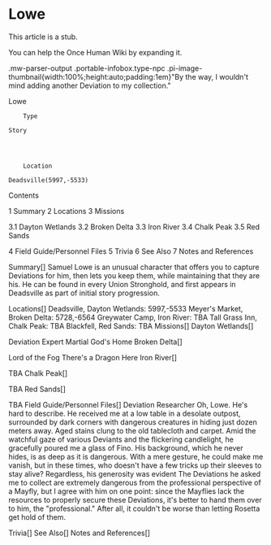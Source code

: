 # Lowe

This article is a stub.
        
You can help the Once Human Wiki by expanding it.

        
    
.mw-parser-output .portable-infobox.type-npc .pi-image-thumbnail{width:100%;height:auto;padding:1em}"By the way, I wouldn't mind adding another Deviation to my collection."

Lowe


	
		
		
	
	


	

	
		Type
	
	Story



	
		Location
	
	Deadsville(5997,-5533)




Contents

1 Summary
2 Locations
3 Missions

3.1 Dayton Wetlands
3.2 Broken Delta
3.3 Iron River
3.4 Chalk Peak
3.5 Red Sands


4 Field Guide/Personnel Files
5 Trivia
6 See Also
7 Notes and References



Summary[]
Samuel Lowe is an unusual character that offers you to capture Deviations for him, then lets you keep them, while maintaining that they are his. He can be found in every Union Stronghold, and first appears in Deadsville as part of initial story progression.

Locations[]
Deadsville, Dayton Wetlands: 5997,-5533
Meyer's Market, Broken Delta: 5728,-6564
Greywater Camp, Iron River: TBA
Tall Grass Inn, Chalk Peak: TBA
Blackfell, Red Sands: TBA
Missions[]
Dayton Wetlands[]

Deviation Expert
Martial God's Home
Broken Delta[]

Lord of the Fog
There's a Dragon Here
Iron River[]

TBA
Chalk Peak[]

TBA
Red Sands[]

TBA
Field Guide/Personnel Files[]
Deviation Researcher
Oh, Lowe. He's hard to describe.
He received me at a low table in a desolate outpost, surrounded by dark corners with dangerous creatures in hiding just dozen meters away. Aged stains clung to the old tablecloth and carpet.
Amid the watchful gaze of various Deviants and the flickering candlelight, he gracefully poured me a glass of Fino.
His background, which he never hides, is as deep as it is dangerous. With a mere gesture, he could make me vanish, but in these times, who doesn't have a few tricks up their sleeves to stay alive?
Regardless, his generosity was evident The Deviations he asked me to collect are extremely dangerous from the professional perspective of a Mayfly, but I agree with him on one point: since the Mayflies lack the resources to properly secure these Deviations, it's better to hand them over to him, the "professional." After all, it couldn't be worse than letting Rosetta get hold of them.

Trivia[]
See Also[]
Notes and References[]

